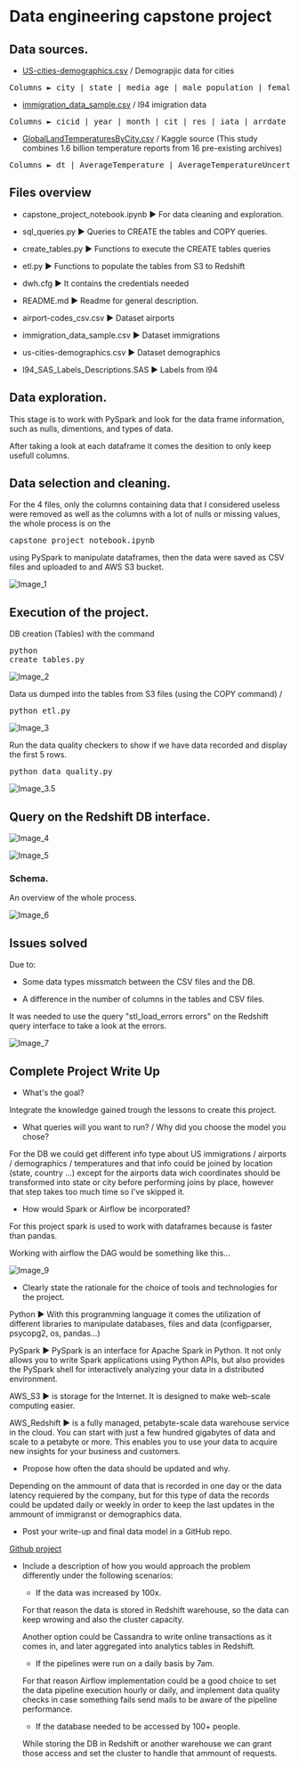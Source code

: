 # Data engineering capstone project

## Data sources.

* <a href= "https://public.opendatasoft.com/explore/dataset/us-cities-demographics/export/">US-cities-demographics.csv</a> / Demograpjic data for cities

<pre>Columns ► city | state | media_age | male_population | female_population | total_population | num_veterans | foreign_born | average_household_size | state_code | race | count</pre>

* <a href= "https://www.trade.gov/national-travel-and-tourism-office">immigration_data_sample.csv</a> / l94 imigration data

<pre>Columns ► cicid | year | month | cit | res | iata | arrdate | mode | addr | depdate | bir | visa | coun | dtadfil | visapost | occup | entdepa | entdepd | entdepu | matflag | biryear | dtaddto | gender | insnum | airline | admnum | fltno | visatype</pre>


* <a href= "https://www.kaggle.com/berkeleyearth/climate-change-earth-surface-temperature-data">GlobalLandTemperaturesByCity.csv</a> / Kaggle source (This study combines 1.6 billion temperature reports from 16 pre-existing archives)

<pre>Columns ► dt | AverageTemperature | AverageTemperatureUncertainity | City | Country | Latitude | Longitude</pre>

## Files overview

* capstone_project_notebook.ipynb ► For data cleaning and exploration.

* sql_queries.py ► Queries to CREATE the tables and COPY queries.

* create_tables.py ► Functions to execute the CREATE tables queries

* etl.py ► Functions to populate the tables from S3 to Redshift

* dwh.cfg ► It contains the credentials needed

* README.md ► Readme for general description.

* airport-codes_csv.csv ► Dataset airports

* immigration_data_sample.csv ► Dataset immigrations

* us-cities-demographics.csv ► Dataset demographics

* l94_SAS_Labels_Descriptions.SAS ► Labels from l94


## Data exploration.

This stage is to work with PySpark and look for the data frame information, such as nulls, dimentions, and types of data.

After taking a look at each dataframe it comes the desition to only keep usefull columns.

## Data selection and cleaning.

For the 4 files, only the columns containing data that I considered useless were removed as well as the columns with a lot of nulls or missing values, the whole process is on the <pre>capstone_project_notebook.ipynb</pre> using PySpark to manipulate dataframes, then the data were saved as CSV files and uploaded to and AWS S3 bucket.

![Image_1](Images/s3.PNG)

## Execution of the project.

DB creation (Tables) with the command <pre>python create_tables.py</pre>

![Image_2](Images/create_tables.PNG)

Data us dumped into the tables from S3 files (using the COPY command) / 
<pre>python etl.py</pre>

![Image_3](Images/copy_csv.png)

Run the data quality checkers to show if we have data recorded and display the first 5 rows.

<pre>python data_quality.py</pre>

![Image_3.5](Images/data_q.PNG)

## Query on the Redshift DB interface.

![Image_4](Images/q_airp.PNG)

![Image_5](Images/t_airp.PNG)

### Schema.

An overview of the whole process.

![Image_6](Images/over.PNG)

## Issues solved

Due to: 

* Some data types missmatch between the CSV files and the DB.

* A difference in the number of columns in the tables and CSV files.

It was needed to use the query "stl_load_errors errors" on the Redshift query interface to take a look at the errors.

![Image_7](Images/error.PNG)

## Complete Project Write Up

* What's the goal?

Integrate the knowledge gained trough the lessons to create this project.

* What queries will you want to run? / Why did you choose the model you chose?

For the DB we could get different info type about US immigrations / airports / demographics / temperatures and that info could be joined by location (state, country ...) except for the airports data wich coordinates should be transformed into state or city before performing joins by place, however that step takes too much time so I've skipped it.

* How would Spark or Airflow be incorporated?

For this project spark is used to work with dataframes because is faster than pandas.

Working with airflow the DAG would be something like this...

![Image_9](Images/airflow.PNG)

* Clearly state the rationale for the choice of tools and technologies for the project.

Python ► With this programming language it comes the utilization of different libraries to manipulate databases, files and data (configparser, psycopg2, os, pandas...)

PySpark ► PySpark is an interface for Apache Spark in Python. It not only allows you to write Spark applications using Python APIs, but also provides the PySpark shell for interactively analyzing your data in a distributed environment.

AWS_S3 ► is storage for the Internet. It is designed to make web-scale computing easier.

AWS_Redshift ► is a fully managed, petabyte-scale data warehouse service in the cloud. You can start with just a few hundred gigabytes of data and scale to a petabyte or more. This enables you to use your data to acquire new insights for your business and customers.

* Propose how often the data should be updated and why.

Depending on the ammount of data that is recorded in one day or the data latency requiered by the company, but for this type of data the records could be updated daily or weekly in order to keep the last updates in the ammount of immigranst or demographics data.

* Post your write-up and final data model in a GitHub repo.

<a href= "https://github.com/juan-ivan-NV/Data_Engineering_Nanodegree/tree/main/16_Project_5_Capstone_Project">Github project</a> 

* Include a description of how you would approach the problem differently under the following scenarios:

    * If the data was increased by 100x.
    
    For that reason the data is stored in Redshift warehouse, so the data can keep wrowing and also the cluster capacity.
    
    Another option could be Cassandra to write online transactions as it comes in, and later aggregated into analytics tables in Redshift.

    * If the pipelines were run on a daily basis by 7am.

    For that reason Airflow implementation could be a good choice to set the data pipeline execution hourly or daily, and implement data quality checks in case something fails send mails to be aware of the pipeline performance.
    
    * If the database needed to be accessed by 100+ people.

    While storing the DB in Redshift or another warehouse we can grant those access and set the cluster to handle that ammount of requests.
